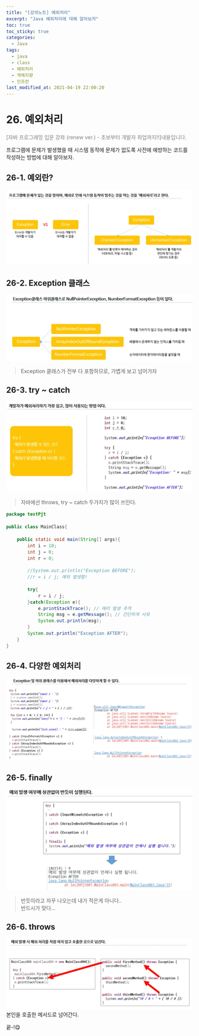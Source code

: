 ```yaml
---
title: "[강의노트] 예외처리"
excerpt: "Java 예외처리에 대해 알아보자"
toc: true
toc_sticky: true
categories:
  - Java
tags:
  - java
  - class
  - 예외처리
  - 객체지향
  - 인프런
last_modified_at: 2021-04-19 22:00:20
---
```


# 26. 예외처리
<span style="color:grey">[자바 프로그래밍 입문 강좌 (renew ver.) - 초보부터 개발자 취업까지!!]내용입니다.</span>
  
프로그램에 문제가 발생했을 때 시스템 동작에 문제가 없도록 사전에 예방하는 코드를 작성하는 방법에 대해 알아보자.  
  
## 26-1. 예외란?
  
![이미지](/assets/images/JAVA/Exceptions/ex1.png)  
  
## 26-2. Exception 클래스
  
![이미지](/assets/images/JAVA/Exceptions/ex2.png)  
  
> Exception 클래스가 전부 다 포함하므로, 가볍게 보고 넘어가자  
  
## 26-3. try ~ catch
  
![이미지](/assets/images/JAVA/Exceptions/ex3.png)  
  
> 자바에선 throws, try ~ catch 두가지가 많이 쓰인다. 
  
``` java
package testPjt

public class MainClass{
    
    public static void main(String[] args){
        int i = 10;
        int j = 0;
        int r = 0;

        //System.out.println("Exception BEFORE");
        //r = i / j; 예외 발생함!

        try{
            r = i / j;
        }catch(Exception e){
            e.printStackTrace(); // 에러 발생 추적
            String msg = e.getMessage(); // 간단하게 사유
            System.out.println(msg);
        }
        System.out.println("Exception AFTER");
    }
}
```
  
## 26-4. 다양한 예외처리  
![이미지](/assets/images/JAVA/Exceptions/ex4.png)  

## 26-5. finally
![이미지](/assets/images/JAVA/Exceptions/ex5.png)  
> 반듯이라고 자꾸 나오는데 내가 적은게 아니다..  
> 반드시가 맞다...

## 26-6. throws
![이미지](/assets/images/JAVA/Exceptions/ex6.png)  
본인을 호출한 메서드로 넘어간다.  

끝-!😋
